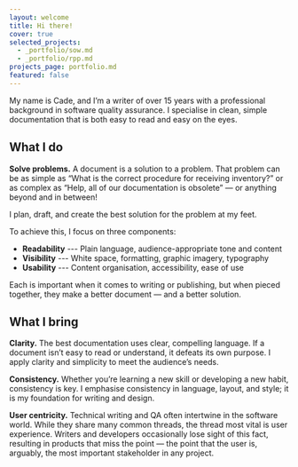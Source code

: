 ```yaml
---
layout: welcome
title: Hi there!
cover: true
selected_projects:
  - _portfolio/sow.md
  - _portfolio/rpp.md
projects_page: portfolio.md
featured: false
---
```


My name is Cade, and I’m a writer of over 15 years with a professional background in software quality assurance. I specialise in clean, simple documentation that is both easy to read and easy on the eyes.

<!--projects-->

## What I do

**Solve problems.** A document is a solution to a problem. That problem can be as simple as “What is the correct procedure for receiving inventory?” or as complex as “Help, all of our documentation is obsolete” — or anything beyond and in between!

I plan, draft, and create the best solution for the problem at my feet.

To achieve this, I focus on three components:

- **Readability** --- Plain language, audience-appropriate tone and content
- **Visibility** --- White space, formatting, graphic imagery, typography
- **Usability** --- Content organisation, accessibility, ease of use

Each is important when it comes to writing or publishing, but when pieced together, they make a better document — and a better solution.

## What I bring

**Clarity.** The best documentation uses clear, compelling language. If a document isn’t easy to read or understand, it defeats its own purpose. I apply clarity and simplicity to meet the audience’s needs.

**Consistency.** Whether you’re learning a new skill or developing a new habit, consistency is key. I emphasise consistency in language, layout, and style; it is my foundation for writing and design.

**User centricity.** Technical writing and QA often intertwine in the software world. While they share many common threads, the thread most vital is user experience. Writers and developers occasionally lose sight of this fact, resulting in products that miss the point — the point that the user is, arguably, the most important stakeholder in any project.
